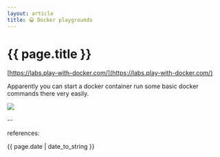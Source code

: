 ```yaml
---
layout: article
title: 😀 Docker playgrounds
---
```

# {{ page.title }}

[https://labs.play-with-docker.com/](https://labs.play-with-docker.com/)

Apparently you can start a docker container run some basic docker commands there very easily.

![](https://i.stack.imgur.com/y9qCI.png)

--

references:

{{ page.date | date_to_string }}
